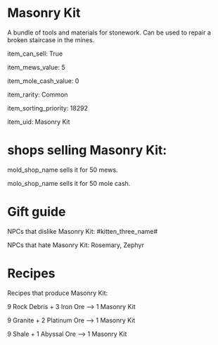 # Masonry Kit

A bundle of tools and materials for stonework. Can be used to repair a broken staircase in the mines.

item_can_sell: True

item_mews_value: 5

item_mole_cash_value: 0

item_rarity: Common

item_sorting_priority: 18292

item_uid: Masonry Kit

# shops selling Masonry Kit:

mold_shop_name sells it for 50 mews.

molo_shop_name sells it for 50 mole cash.

# Gift guide

NPCs that dislike Masonry Kit: #kitten_three_name#

NPCs that hate Masonry Kit: Rosemary, Zephyr

# Recipes

Recipes that produce Masonry Kit:

9 Rock Debris + 3 Iron Ore --> 1 Masonry Kit

9 Granite + 2 Platinum Ore --> 1 Masonry Kit

9 Shale + 1 Abyssal Ore --> 1 Masonry Kit